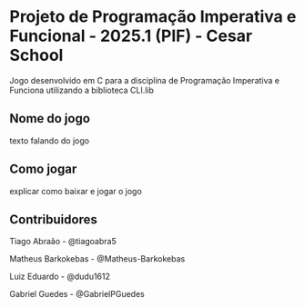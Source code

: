 # Projeto de Programação Imperativa e Funcional - 2025.1 (PIF) - Cesar School
Jogo desenvolvido em C para a disciplina de Programação Imperativa e Funciona utilizando a biblioteca CLI.lib

## Nome do jogo
texto falando do jogo

## Como jogar
explicar como baixar e jogar o jogo

## Contribuidores

Tiago Abraão - @tiagoabra5

Matheus Barkokebas - @Matheus-Barkokebas

Luiz Eduardo - @dudu1612

Gabriel Guedes - @GabrielPGuedes
